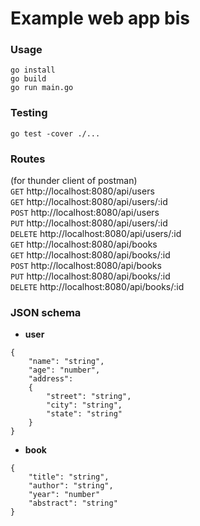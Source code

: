 # Example web app bis

### Usage
`go install`  
`go build`  
`go run main.go`  

### Testing
`go test -cover ./...`

### Routes
(for thunder client of postman)  
`GET` http://localhost:8080/api/users   
`GET` http://localhost:8080/api/users/:id  
`POST` http://localhost:8080/api/users  
`PUT` http://localhost:8080/api/users/:id  
`DELETE` http://localhost:8080/api/users/:id  
`GET` http://localhost:8080/api/books   
`GET` http://localhost:8080/api/books/:id  
`POST` http://localhost:8080/api/books  
`PUT` http://localhost:8080/api/books/:id  
`DELETE` http://localhost:8080/api/books/:id  

### JSON schema
* **user**
```
{
    "name": "string",
    "age": "number",
    "address": 
    {
        "street": "string",
        "city": "string",
        "state": "string"
    }
}
```
* **book**
```
{
    "title": "string",
    "author": "string",
    "year": "number"
    "abstract": "string"
}
```

